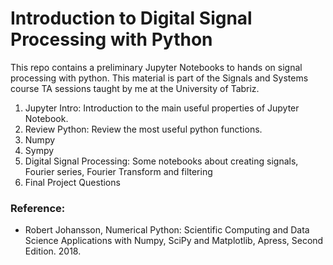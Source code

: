 # Introduction to Digital Signal Processing with Python
This repo contains a preliminary Jupyter Notebooks to hands on signal processing with python. This material is part of the Signals and Systems course TA sessions taught by me at the University of Tabriz.
1. Jupyter Intro: Introduction to the main useful properties of Jupyter Notebook.
2. Review Python: Review the most useful python functions.
3. Numpy
4. Sympy
5. Digital Signal Processing: Some notebooks about creating signals, Fourier series, Fourier Transform and filtering
6. Final Project Questions

### Reference: 
* Robert Johansson, Numerical Python: Scientific Computing and Data Science Applications with Numpy, SciPy and Matplotlib, Apress, Second Edition. 2018.
